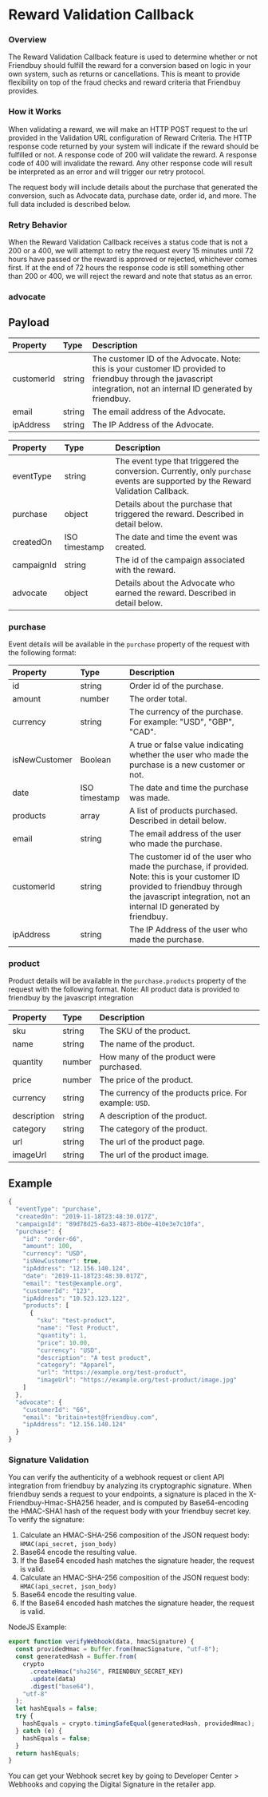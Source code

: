 # Reward Validation Callback

### Overview

The Reward Validation Callback feature is used to determine whether or not Friendbuy should fulfill the reward for a conversion based on logic in your own system, such as returns or cancellations. This is meant to provide flexibility on top of the fraud checks and reward criteria that Friendbuy provides.

### How it Works <a id="how-it-works"></a>

When validating a reward, we will make an HTTP POST request to the url provided in the Validation URL configuration of Reward Criteria. The HTTP response code returned by your system will indicate if the reward should be fulfilled or not. A response code of 200 will validate the reward. A response code of 400 will invalidate the reward. Any other response code will result be interpreted as an error and will trigger our retry protocol.

The request body will include details about the purchase that generated the conversion, such as Advocate data, purchase date, order id, and more. The full data included is described below.

### Retry Behavior

When the Reward Validation Callback receives a status code that is not a 200 or a 400, we will attempt to retry the request every 15 minutes until 72 hours have passed or the reward is approved or rejected, whichever comes first. If at the end of 72 hours the response code is still something other than 200 or 400, we will reject the reward and note that status as an error. 

### advocate

## Payload

| Property | Type | Description |
| :--- | :--- | :--- |
| customerId | string | The customer ID of the Advocate. Note: this is your customer ID provided to friendbuy through the javascript integration, not an internal ID generated by friendbuy. |
| email | string | The email address of the Advocate. |
| ipAddress | string | The IP Address of the Advocate. |

| Property | Type | Description |
| :--- | :--- | :--- |
| eventType | string | The event type that triggered the conversion. Currently, only `purchase` events are supported by the Reward Validation Callback. |
| purchase | object | Details about the purchase that triggered the reward. Described in detail below. |
| createdOn | ISO timestamp | The date and time the event was created. |
| campaignId | string | The id of the campaign associated with the reward. |
| advocate | object | Details about the Advocate who earned the reward. Described in detail below. |

### purchase

Event details will be available in the `purchase` property of the request with the following format:

| Property | Type | Description |
| :--- | :--- | :--- |
| id | string | Order id of the purchase. |
| amount | number | The order total. |
| currency | string | The currency of the purchase. For example: "USD", "GBP", "CAD". |
| isNewCustomer | Boolean | A true or false value indicating whether the user who made the purchase is a new customer or not. |
| date | ISO timestamp | The date and time the purchase was made. |
| products | array | A list of products purchased. Described in detail below. |
| email | string | The email address of the user who made the purchase. |
| customerId | string | The customer id of the user who made the purchase, if provided. Note: this is your customer ID provided to friendbuy through the javascript integration, not an internal ID generated by friendbuy. |
| ipAddress | string | The IP Address of the user who made the purchase. |

### product

Product details will be available in the `purchase.products` property of the request with the following format. Note: All product data is provided to friendbuy by the javascript integration

| Property | Type | Description |
| :--- | :--- | :--- |
| sku | string | The SKU of the product. |
| name | string | The name of the product. |
| quantity | number | How many of the product were purchased. |
| price | number | The price of the product. |
| currency | string | The currency of the products price. For example: `USD`. |
| description | string | A description of the product. |
| category | string | The category of the product. |
| url | string | The url of the product page. |
| imageUrl | string | The url of the product image. |

## Example

```javascript
{
  "eventType": "purchase",
  "createdOn": "2019-11-18T23:48:30.017Z",
  "campaignId": "89d78d25-6a33-4873-8b0e-410e3e7c10fa",
  "purchase": {
    "id": "order-66",
    "amount": 100,
    "currency": "USD",
    "isNewCustomer": true,
    "ipAddress": "12.156.140.124",
    "date": "2019-11-18T23:48:30.017Z",
    "email": "test@example.org",
    "customerId": "123",
    "ipAddress": "10.523.123.122",
    "products": [
      {
        "sku": "test-product",
        "name": "Test Product",
        "quantity": 1,
        "price": 10.00,
        "currency": "USD",
        "description": "A test product",
        "category": "Apparel",
        "url": "https://example.org/test-product",
        "imageUrl": "https://example.org/test-product/image.jpg"
    ]
  },
  "advocate": {
    "customerId": "66",
    "email": "britain+test@friendbuy.com",
    "ipAddress": "12.156.140.124"
  }
}
```

### Signature Validation

You can verify the authenticity of a webhook request or client API integration from friendbuy by analyzing its cryptographic signature. When friendbuy sends a request to your endpoints, a signature is placed in the X-Friendbuy-Hmac-SHA256 header, and is computed by Base64-encoding the HMAC-SHA1 hash of the request body with your friendbuy secret key. To verify the signature:

1. Calculate an HMAC-SHA-256 composition of the JSON request body: `HMAC(api_secret, json_body)`
2. Base64 encode the resulting value.
3. If the Base64 encoded hash matches the signature header, the request is valid.
4. Calculate an HMAC-SHA-256 composition of the JSON request body: `HMAC(api_secret, json_body)`
5. Base64 encode the resulting value.
6. If the Base64 encoded hash matches the signature header, the request is valid.

NodeJS Example:

```javascript
export function verifyWebhook(data, hmacSignature) {
  const providedHmac = Buffer.from(hmacSignature, "utf-8");
  const generatedHash = Buffer.from(
    crypto
      .createHmac("sha256", FRIENDBUY_SECRET_KEY)
      .update(data)
      .digest("base64"),
    "utf-8"
  );
  let hashEquals = false;
  try {
    hashEquals = crypto.timingSafeEqual(generatedHash, providedHmac);
  } catch (e) {
    hashEquals = false;
  }
  return hashEquals;
}
```

You can get your Webhook secret key by going to Developer Center &gt; Webhooks and copying the Digital Signature in the retailer app.

